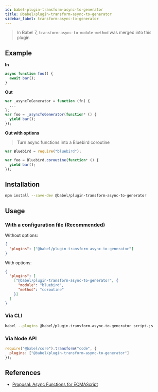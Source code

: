 ```yaml
---
id: babel-plugin-transform-async-to-generator
title: @babel/plugin-transform-async-to-generator
sidebar_label: transform-async-to-generator
---
```


> In Babel 7, `transform-async-to-module-method` was merged into this plugin

## Example

**In**

```javascript
async function foo() {
  await bar();
}
```

**Out**

```javascript
var _asyncToGenerator = function (fn) {
  ...
};
var foo = _asyncToGenerator(function* () {
  yield bar();
});
```

**Out with options**

> Turn async functions into a Bluebird coroutine

```javascript
var Bluebird = require("bluebird");

var foo = Bluebird.coroutine(function* () {
  yield bar();
});
```

## Installation

```sh
npm install --save-dev @babel/plugin-transform-async-to-generator
```

## Usage

### With a configuration file (Recommended)

Without options:

```json
{
  "plugins": ["@babel/plugin-transform-async-to-generator"]
}
```

With options:

```json
{
  "plugins": [
    ["@babel/plugin-transform-async-to-generator", {
      "module": "bluebird",
      "method": "coroutine"
    }]
  ]
}
```

### Via CLI

```sh
babel --plugins @babel/plugin-transform-async-to-generator script.js
```

### Via Node API

```javascript
require("@babel/core").transform("code", {
  plugins: ["@babel/plugin-transform-async-to-generator"]
});
```

## References

* [Proposal: Async Functions for ECMAScript](https://github.com/tc39/ecmascript-asyncawait)

